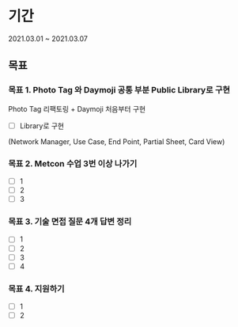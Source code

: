 # 기간
2021.03.01 ~ 2021.03.07

## 목표

### 목표 1. Photo Tag 와 Daymoji 공통 부분 Public Library로 구현

Photo Tag 리팩토링 + Daymoji 처음부터 구현

- [ ] Library로 구현

(Network Manager, Use Case, End Point, Partial Sheet, Card View)

### 목표 2. Metcon 수업 3번 이상 나가기
- [ ] 1
- [ ] 2
- [ ] 3

### 목표 3. 기술 면접 질문 4개 답변 정리
- [ ] 1
- [ ] 2
- [ ] 3
- [ ] 4

### 목표 4. 지원하기
- [ ] 1
- [ ] 2